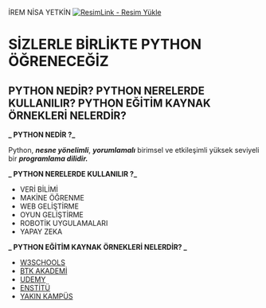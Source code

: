 İREM NİSA YETKİN 
<a href="https://resimlink.com/XAGq3S" title="ResimLink - Resim Yükle"><img src="https://r.resimlink.com/XAGq3S.png" title="ResimLink - Resim Yükle" alt="ResimLink - Resim Yükle"></a>

# SİZLERLE BİRLİKTE PYTHON ÖĞRENECEĞİZ
## PYTHON NEDİR? PYTHON NERELERDE KULLANILIR? PYTHON EĞİTİM KAYNAK ÖRNEKLERİ NELERDİR?

**_ PYTHON NEDİR ?_**


Python, **_nesne yönelimli_**, **_yorumlamalı_** birimsel ve etkileşimli yüksek seviyeli bir **_programlama dilidir._**

**_ PYTHON NERELERDE KULLANILIR ?_**
* VERİ BİLİMİ 
* MAKİNE ÖĞRENME
* WEB GELİŞTİRME
* OYUN GELİŞTİRME 
* ROBOTİK UYGULAMALARI
* YAPAY ZEKA


**_ PYTHON EĞİTİM KAYNAK ÖRNEKLERİ NELERDİR? _**
* [W3SCHOOLS](https://www.w3schools.com/python/default.asp)
* [BTK AKADEMİ](https://www.btkakademi.gov.tr/portal/course/s-f-rdan-ileri-seviye-python-programlama-5877#!/about)
* [UDEMY](https://www.udemy.com/course/python-programlama-baslangic-egitimi-kursu/)
* [ENSTİTÜ](https://www.iienstitu.com/online-egitim/python-egitimi)
* [YAKIN KAMPÜS](https://www.youtube.com/watch?v=EzHgbO1Cee4&list=PLWctyKyPphPiul3WbHkniANLqSheBVP3O)

